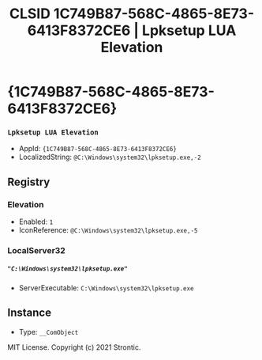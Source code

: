 ﻿---
title: "CLSID 1C749B87-568C-4865-8E73-6413F8372CE6 | Lpksetup LUA Elevation"
excerpt: What is COM-Object CLSID 1C749B87-568C-4865-8E73-6413F8372CE6?
---

# {1C749B87-568C-4865-8E73-6413F8372CE6}

### `Lpksetup LUA Elevation`
* AppId: `{1C749B87-568C-4865-8E73-6413F8372CE6}`
* LocalizedString: `@C:\Windows\system32\lpksetup.exe,-2`

## Registry


### Elevation

* Enabled: `1`
* IconReference: `@C:\Windows\system32\lpksetup.exe,-5`

### LocalServer32

##### `"C:\Windows\system32\lpksetup.exe"`
* ServerExecutable: `C:\Windows\system32\lpksetup.exe`

## Instance

* Type: `__ComObject`

MIT License. Copyright (c) 2021 Strontic.



